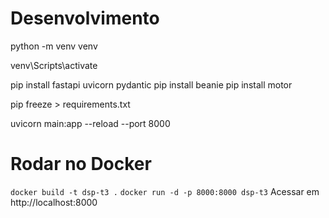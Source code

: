 # Desenvolvimento

python -m venv venv

venv\Scripts\activate

pip install fastapi uvicorn pydantic
pip install beanie
pip install motor

pip freeze > requirements.txt

uvicorn main:app --reload --port 8000

# Rodar no Docker
`docker build -t dsp-t3 .`
`docker run -d -p 8000:8000 dsp-t3`
Acessar em http://localhost:8000